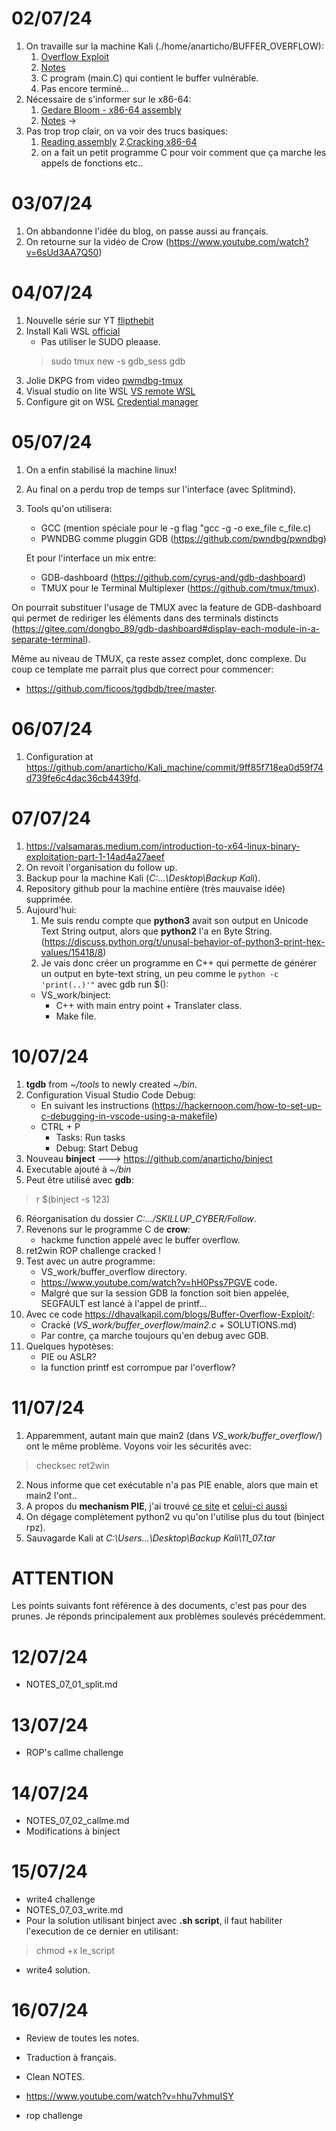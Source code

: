 # 02/07/24
1. On travaille sur la machine Kali (./home/anarticho/BUFFER_OVERFLOW):
	1. [Overflow Exploit](https://www.youtube.com/watch?v=6sUd3AA7Q50)
	2. [Notes](./NOTES/buffer_overflow_workshits.md)
	3. C program (main.C) qui contient le buffer vulnérable.
	4. Pas encore terminé...
2. Nécessaire de s'informer sur le x86-64:
    1. [Gedare Bloom - x86-64 assembly](https://www.youtube.com/watch?v=lUbPUWtmVUU&t=491s)
	2. [Notes](./NOTES/x86-64_first_raw.md) -> 
3. Pas trop trop clair, on va voir des trucs basiques:
	1. [Reading assembly](https://wolchok.org/posts/how-to-read-assembly-language/) 
	2.[Cracking x86-64](https://medium.com/@sruthk/cracking-assembly-calling-conventions-in-x86-cc035d66f3f3)
	3. on a fait un petit programme C pour voir comment que ça marche les appels de fonctions etc..

# 03/07/24
1. On abbandonne l'idée du blog, on passe aussi au français.
2. On retourne sur la vidéo de Crow (https://www.youtube.com/watch?v=6sUd3AA7Q50)


# 04/07/24
1. Nouvelle série sur YT 		[flipthebit](https://www.youtube.com/watch?v=hH0Pss7PGVE)
2. Install Kali WSL				[official](https://www.kali.org/docs/wsl/wsl-preparations/#wsl-helper-script)
	- Pas utiliser le SUDO pleaase.
	> sudo tmux new -s gdb_sess
	> gdb
3. Jolie DKPG from video		[pwmdbg-tmux](https://medium.com/@Kuber19/enhancing-your-re-experience-with-pwndbg-tmux-459d271105f2)
4. Visual studio on lite WSL	[VS remote WSL](https://code.visualstudio.com/docs/remote/wsl)
5. Configure git on WSL			[Credential manager](https://dev.to/stephanlamoureux/configuring-git-in-wsl-5e3m)

# 05/07/24
1. On a enfin stabilisé la machine linux!
2. Au final on a perdu trop de temps sur l'interface (avec Splitmind).
4. Tools qu'on utilisera:
	- GCC (mention spéciale pour le -g flag "gcc -g -o exe_file c_file.c)
	- PWNDBG comme pluggin GDB (https://github.com/pwndbg/pwndbg)

	Et pour l'interface un mix entre:
	- GDB-dashboard (https://github.com/cyrus-and/gdb-dashboard)
	- TMUX pour le Terminal Multiplexer (https://github.com/tmux/tmux).

On pourrait substituer l'usage de TMUX avec la feature de GDB-dashboard qui permet de rediriger les éléments dans des terminals distincts (https://gitee.com/dongbo_89/gdb-dashboard#display-each-module-in-a-separate-terminal).

Même au niveau de TMUX, ça reste assez complet, donc complexe. Du coup ce template me parrait plus que correct pour commencer:
- https://github.com/ficoos/tgdbdb/tree/master.

# 06/07/24
1. Configuration at https://github.com/anarticho/Kali_machine/commit/9ff85f718ea0d59f74d739fe6c4dac36cb4439fd.


# 07/07/24
1. https://valsamaras.medium.com/introduction-to-x64-linux-binary-exploitation-part-1-14ad4a27aeef
2. On revoit l'organisation du follow up.
3. Backup pour la machine Kali (*C:\...\Desktop\Backup Kali*).
4. Repository github pour la machine entière (très mauvaise idée) supprimée.
5. Aujourd'hui:
	1. Me suis rendu compte que **python3** avait son output en Unicode Text String output, alors que **python2** l'a en Byte String.
    (https://discuss.python.org/t/unusal-behavior-of-python3-print-hex-values/15418/8)
	2. Je vais donc créer un programme en C++ qui permette de générer un output en byte-text string, un peu comme le `python -c 'print(..)'"` avec gdb run $(): 
    - VS_work/binject:
        - C++ with main entry point + Translater class.
        - Make file.

# 10/07/24
1. **tgdb** from *~/tools* to newly created *~/bin*.
2. Configuration Visual Studio Code Debug:
	- En suivant les instructions (https://hackernoon.com/how-to-set-up-c-debugging-in-vscode-using-a-makefile)
	- CTRL + P
		- Tasks: Run tasks
		- Debug: Start Debug
3. Nouveau **binject** ---> https://github.com/anarticho/binject
4. Executable ajouté à *~/bin*
5. Peut être utilisé avec **gdb**:
> r $(binject -s 123)

6. Réorganisation du dossier *C:.../SKILLUP_CYBER/Follow*.
7. Revenons sur le programme C de **crow**:
	- hackme function appelé avec le buffer overflow.
8. ret2win ROP challenge cracked !
9. Test avec un autre programme:
	- VS_work/buffer_overflow directory.
	- https://www.youtube.com/watch?v=hH0Pss7PGVE code.
	- Malgré que sur la session GDB la fonction soit bien appelée, SEGFAULT est lancé à l'appel de printf...
10. Avec ce code https://dhavalkapil.com/blogs/Buffer-Overflow-Exploit/:
	- Cracké (*VS_work/buffer_overflow/main2.c* + SOLUTIONS.md)
	- Par contre, ça marche toujours qu'en debug avec GDB.
11. Quelques hypotèses:
	- PIE ou ASLR?
	- la function printf est corrompue par l'overflow?

# 11/07/24
1. Apparemment, autant main que main2 (dans *VS_work/buffer_overflow/*) ont le même problème. Voyons voir les sécurités avec:
> checksec ret2win 
2. Nous informe que cet exécutable n'a pas PIE enable, alors que main et main2 l'ont..
3. A propos du **mechanism PIE**, j'ai trouvé [ce site](https://ir0nstone.gitbook.io/notes/types/stack/pie) et [celui-ci aussi](https://ir0nstone.gitbook.io/notes/other/pwntools/introduction)
4. On dégage complètement python2 vu qu'on l'utilise plus du tout (binject rpz).
5. Sauvagarde Kali at *C:\Users\...\Desktop\Backup Kali\11_07.tar*

# ATTENTION
Les points suivants font référence à des documents, c'est pas pour des prunes. Je réponds principalement aux problèmes soulevés précédemment.

# 12/07/24
- NOTES_07_01_split.md

# 13/07/24
-  ROP's callme challenge

# 14/07/24
- NOTES_07_02_callme.md
- Modifications à binject

# 15/07/24
- write4 challenge
- NOTES_07_03_write.md
- Pour la solution utilisant binject avec **.sh script**, il faut habiliter l'execution de ce dernier en utilisant:
> chmod +x le_script
- write4 solution.

# 16/07/24
- Review de toutes les notes.
- Traduction à français.
- Clean NOTES.
- https://www.youtube.com/watch?v=hhu7vhmuISY

- rop challenge